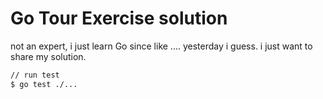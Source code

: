 # Go Tour Exercise solution

not an expert, i just learn Go since like .... yesterday i guess. i just want to share my solution.

```bash
// run test
$ go test ./...
```
